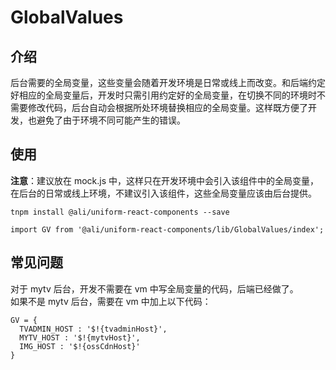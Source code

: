 # GlobalValues

## 介绍

后台需要的全局变量，这些变量会随着开发环境是日常或线上而改变。和后端约定好相应的全局变量后，开发时只需引用约定好的全局变量，在切换不同的环境时不需要修改代码，后台自动会根据所处环境替换相应的全局变量。这样既方便了开发，也避免了由于环境不同可能产生的错误。

## 使用

**注意**：建议放在 mock.js 中，这样只在开发环境中会引入该组件中的全局变量，在后台的日常或线上环境，不建议引入该组件，这些全局变量应该由后台提供。  
  
`tnpm install @ali/uniform-react-components --save`
```
import GV from '@ali/uniform-react-components/lib/GlobalValues/index';

```

## 常见问题

对于 mytv 后台，开发不需要在 vm 中写全局变量的代码，后端已经做了。  
如果不是 mytv 后台，需要在 vm 中加上以下代码：

```
GV = {
  TVADMIN_HOST : '$!{tvadminHost}',
  MYTV_HOST : '$!{mytvHost}',
  IMG_HOST : '$!{ossCdnHost}'
}
```
